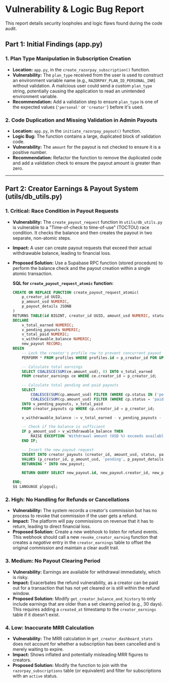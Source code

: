# Vulnerability & Logic Bug Report

This report details security loopholes and logic flaws found during the code audit.

## Part 1: Initial Findings (app.py)

### 1. Plan Type Manipulation in Subscription Creation

*   **Location:** `app.py`, in the `create_razorpay_subscription()` function.
*   **Vulnerability:** The `plan_type` received from the user is used to construct an environment variable name (e.g., `RAZORPAY_PLAN_ID_PERSONAL_INR`) without validation. A malicious user could send a custom `plan_type` string, potentially causing the application to read an unintended environment variable.
*   **Recommendation:** Add a validation step to ensure `plan_type` is one of the expected values (`'personal'` or `'creator'`) before it's used.

### 2. Code Duplication and Missing Validation in Admin Payouts

*   **Location:** `app.py`, in the `initiate_razorpay_payout()` function.
*   **Logic Bug:** The function contains a large, duplicated block of validation code.
*   **Vulnerability:** The `amount` for the payout is not checked to ensure it is a positive number.
*   **Recommendation:** Refactor the function to remove the duplicated code and add a validation check to ensure the payout amount is greater than zero.

---

## Part 2: Creator Earnings & Payout System (utils/db_utils.py)

### 1. Critical: Race Condition in Payout Requests

*   **Vulnerability:** The `create_payout_request` function in `utils/db_utils.py` is vulnerable to a "Time-of-check to time-of-use" (TOCTOU) race condition. It checks the balance and then creates the payout in two separate, non-atomic steps.
*   **Impact:** A user can create payout requests that exceed their actual withdrawable balance, leading to financial loss.
*   **Proposed Solution:** Use a Supabase RPC function (stored procedure) to perform the balance check and the payout creation within a single atomic transaction.

    **SQL for `create_payout_request_atomic` function:**
    ```sql
    CREATE OR REPLACE FUNCTION create_payout_request_atomic(
        p_creator_id UUID,
        p_amount_usd NUMERIC,
        p_payout_details JSONB
    )
    RETURNS TABLE(id BIGINT, creator_id UUID, amount_usd NUMERIC, status TEXT, requested_at TIMESTAMPTZ) AS $$
    DECLARE
        v_total_earned NUMERIC;
        v_pending_payouts NUMERIC;
        v_total_paid NUMERIC;
        v_withdrawable_balance NUMERIC;
        new_payout RECORD;
    BEGIN
        -- Lock the creator's profile row to prevent concurrent payout requests for the same user
        PERFORM * FROM profiles WHERE profiles.id = p_creator_id FOR UPDATE;

        -- Calculate total earnings
        SELECT COALESCE(SUM(ce.amount_usd), 0) INTO v_total_earned
        FROM creator_earnings ce WHERE ce.creator_id = p_creator_id;

        -- Calculate total pending and paid payouts
        SELECT
            COALESCE(SUM(cp.amount_usd) FILTER (WHERE cp.status IN ('pending', 'processing')), 0),
            COALESCE(SUM(cp.amount_usd) FILTER (WHERE cp.status = 'paid'), 0)
        INTO v_pending_payouts, v_total_paid
        FROM creator_payouts cp WHERE cp.creator_id = p_creator_id;

        v_withdrawable_balance := v_total_earned - v_pending_payouts - v_total_paid;

        -- Check if the balance is sufficient
        IF p_amount_usd > v_withdrawable_balance THEN
            RAISE EXCEPTION 'Withdrawal amount (USD %) exceeds available balance (USD %)', p_amount_usd, v_withdrawable_balance;
        END IF;

        -- Insert the new payout request
        INSERT INTO creator_payouts (creator_id, amount_usd, status, payout_destination_details)
        VALUES (p_creator_id, p_amount_usd, 'pending', p_payout_details)
        RETURNING * INTO new_payout;

        RETURN QUERY SELECT new_payout.id, new_payout.creator_id, new_payout.amount_usd, new_payout.status, new_payout.requested_at;

    END;
    $$ LANGUAGE plpgsql;
    ```

### 2. High: No Handling for Refunds or Cancellations

*   **Vulnerability:** The system records a creator's commission but has no process to revoke that commission if the user gets a refund.
*   **Impact:** The platform will pay commissions on revenue that it has to return, leading to direct financial loss.
*   **Proposed Solution:** Create a new webhook to listen for refund events. This webhook should call a new `revoke_creator_earning` function that creates a *negative* entry in the `creator_earnings` table to offset the original commission and maintain a clear audit trail.

### 3. Medium: No Payout Clearing Period

*   **Vulnerability:** Earnings are available for withdrawal immediately, which is risky.
*   **Impact:** Exacerbates the refund vulnerability, as a creator can be paid out for a transaction that has not yet cleared or is still within the refund window.
*   **Proposed Solution:** Modify `get_creator_balance_and_history` to only include earnings that are older than a set clearing period (e.g., 30 days). This requires adding a `created_at` timestamp to the `creator_earnings` table if it doesn't exist.

### 4. Low: Inaccurate MRR Calculation

*   **Vulnerability:** The MRR calculation in `get_creator_dashboard_stats` does not account for whether a subscription has been cancelled and is merely waiting to expire.
*   **Impact:** Shows inflated and potentially misleading MRR figures to creators.
*   **Proposed Solution:** Modify the function to join with the `razorpay_subscriptions` table (or equivalent) and filter for subscriptions with an `active` status.
